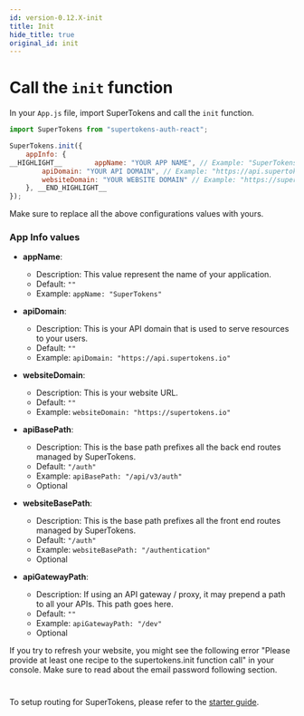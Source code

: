 ```yaml
---
id: version-0.12.X-init
title: Init
hide_title: true
original_id: init
---
```


# Call the `init` function

In your `App.js` file, import SuperTokens and call the `init` function.

```js
import SuperTokens from "supertokens-auth-react";

SuperTokens.init({
 	appInfo: {
__HIGHLIGHT__        appName: "YOUR APP NAME", // Example: "SuperTokens",
        apiDomain: "YOUR API DOMAIN", // Example: "https://api.supertokens.io",
        websiteDomain: "YOUR WEBSITE DOMAIN" // Example: "https://supertokens.io"
	}, __END_HIGHLIGHT__
});
```

Make sure to replace all the above configurations values with yours.

### App Info values

- **appName**:
    - Description: This value represent the name of your application.
    - Default: ```""```
    - Example: ```appName: "SuperTokens"```

- **apiDomain**:
    - Description: This is your API domain that is used to serve resources to your users.
    - Default: ```""```
    - Example: ```apiDomain: "https://api.supertokens.io"```

- **websiteDomain**:
    - Description: This is your website URL.
    - Default: ```""```
    - Example: ```websiteDomain: "https://supertokens.io"```

- **apiBasePath**:
    - Description: This is the base path prefixes all the back end routes managed by SuperTokens.
    - Default: ```"/auth"```
    - Example: ```apiBasePath: "/api/v3/auth"```
    - Optional

- **websiteBasePath**: 
    - Description: This is the base path prefixes all the front end routes managed by SuperTokens.
    - Default: ```"/auth"```
    - Example: ```websiteBasePath: "/authentication"```
    - Optional

 - **apiGatewayPath**:
    - Description: If using an API gateway / proxy, it may prepend a path to all your APIs. This path goes here.
    - Default: `""`
    - Example: `apiGatewayPath: "/dev"`
    - Optional


<div class="specialNote" style="margin-bottom: 40px">
If you try to refresh your website, you might see the following error "Please provide at least one recipe to the supertokens.init function call" in your console. Make sure to read about the email password following section.
</div>


To setup routing for SuperTokens, please refer to the [starter guide](/docs/emailpassword/quick-setup/frontend#3-setup-routes).